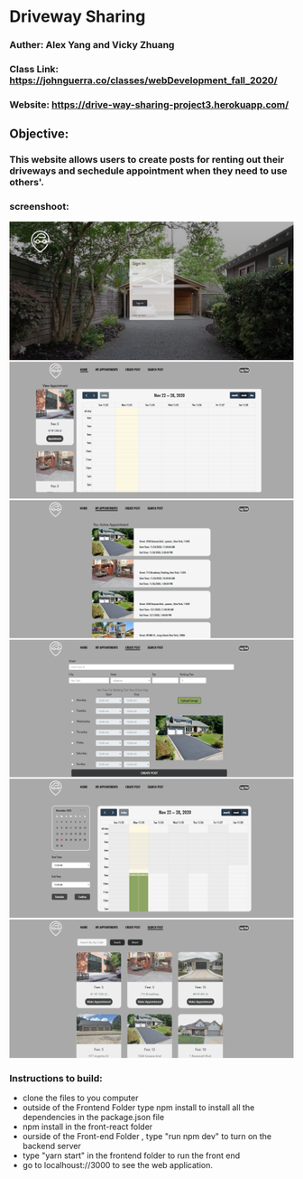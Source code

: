 # Driveway Sharing 

### Auther: Alex Yang and Vicky Zhuang

### Class Link: https://johnguerra.co/classes/webDevelopment_fall_2020/
### Website: https://drive-way-sharing-project3.herokuapp.com/

## Objective:
### This website allows users to create posts for renting out their driveways and sechedule appointment when they need to use others'. 

### screenshoot:
![alt text](https://github.com/AZYDEVE/drive_way_sharing_project3/blob/main/Image/login%20page.png)
![alt text](https://github.com/AZYDEVE/drive_way_sharing_project3/blob/main/Image/home%20page.png)
![alt text](https://github.com/AZYDEVE/drive_way_sharing_project3/blob/main/Image/appointment%20page.png)
![alt text](https://github.com/AZYDEVE/drive_way_sharing_project3/blob/main/Image/create%20post.png)
![alt text](https://github.com/AZYDEVE/drive_way_sharing_project3/blob/main/Image/make%20apoointment%20page.png)
![alt text](https://github.com/AZYDEVE/drive_way_sharing_project3/blob/main/Image/search%20page.png)

### Instructions to build:  
- clone the files to you computer 
- outside of the Frontend Folder type npm install to install all the dependencies in the package.json file
- npm install in the front-react folder
- ourside of the Front-end Folder , type "run npm dev" to turn on the backend server
- type "yarn start" in the frontend folder to run the front end
- go to localhoust://3000 to see the web application. 



